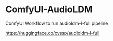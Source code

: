 # ComfyUI-AudioLDM

ComfyUI Workflow to run audioldm-l-full pipeline  

https://huggingface.co/cvssp/audioldm-l-full

